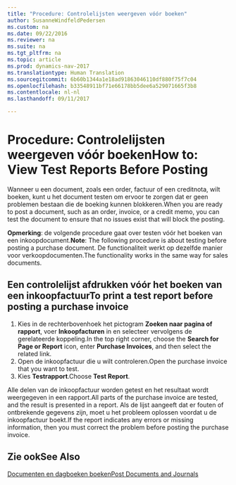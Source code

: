 ```yaml
---
title: "Procedure: Controlelijsten weergeven vóór boeken"
author: SusanneWindfeldPedersen
ms.custom: na
ms.date: 09/22/2016
ms.reviewer: na
ms.suite: na
ms.tgt_pltfrm: na
ms.topic: article
ms.prod: dynamics-nav-2017
ms.translationtype: Human Translation
ms.sourcegitcommit: 6b60b1344a1e18ad91863046110df880f75f7c04
ms.openlocfilehash: b33548911bf71e66178bb5dee6a529071665f3b8
ms.contentlocale: nl-nl
ms.lasthandoff: 09/11/2017

---
```

    
# <a name="how-to-view-test-reports-before-posting"></a><span data-ttu-id="67524-102">Procedure: Controlelijsten weergeven vóór boeken</span><span class="sxs-lookup"><span data-stu-id="67524-102">How to: View Test Reports Before Posting</span></span>
<span data-ttu-id="67524-103">Wanneer u een document, zoals een order, factuur of een creditnota, wilt boeken, kunt u het document testen om ervoor te zorgen dat er geen problemen bestaan die de boeking kunnen blokkeren.</span><span class="sxs-lookup"><span data-stu-id="67524-103">When you are ready to post a document, such as an order, invoice, or a credit memo, you can test the document to ensure that no issues exist that will block the posting.</span></span>

<span data-ttu-id="67524-104">**Opmerking**: de volgende procedure gaat over testen vóór het boeken van een inkoopdocument.</span><span class="sxs-lookup"><span data-stu-id="67524-104">**Note**: The following procedure is about testing before posting a purchase document.</span></span> <span data-ttu-id="67524-105">De functionaliteit werkt op dezelfde manier voor verkoopdocumenten.</span><span class="sxs-lookup"><span data-stu-id="67524-105">The functionality works in the same way for sales documents.</span></span>

## <a name="to-print-a-test-report-before-posting-a-purchase-invoice"></a><span data-ttu-id="67524-106">Een controlelijst afdrukken vóór het boeken van een inkoopfactuur</span><span class="sxs-lookup"><span data-stu-id="67524-106">To print a test report before posting a purchase invoice</span></span>
1. <span data-ttu-id="67524-107">Kies in de rechterbovenhoek het pictogram **Zoeken naar pagina of rapport**, voer **Inkoopfacturen** in en selecteer vervolgens de gerelateerde koppeling.</span><span class="sxs-lookup"><span data-stu-id="67524-107">In the top right corner, choose the **Search for Page or Report** icon, enter **Purchase Invoices**, and then select the related link.</span></span>
2. <span data-ttu-id="67524-108">Open de inkoopfactuur die u wilt controleren.</span><span class="sxs-lookup"><span data-stu-id="67524-108">Open the purchase invoice that you want to test.</span></span>
3. <span data-ttu-id="67524-109">Kies **Testrapport**.</span><span class="sxs-lookup"><span data-stu-id="67524-109">Choose **Test Report**.</span></span>  

<span data-ttu-id="67524-110">Alle delen van de inkoopfactuur worden getest en het resultaat wordt weergegeven in een rapport.</span><span class="sxs-lookup"><span data-stu-id="67524-110">All parts of the purchase invoice are tested, and the result is presented in a report.</span></span> <span data-ttu-id="67524-111">Als de lijst aangeeft dat er fouten of ontbrekende gegevens zijn, moet u het probleem oplossen voordat u de inkoopfactuur boekt.</span><span class="sxs-lookup"><span data-stu-id="67524-111">If the report indicates any errors or missing information, then you must correct the problem before posting the purchase invoice.</span></span>

## <a name="see-also"></a><span data-ttu-id="67524-112">Zie ook</span><span class="sxs-lookup"><span data-stu-id="67524-112">See Also</span></span>
[<span data-ttu-id="67524-113">Documenten en dagboeken boeken</span><span class="sxs-lookup"><span data-stu-id="67524-113">Post Documents and Journals</span></span>](ui-post-documents-journals.md)

